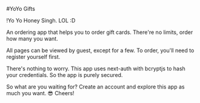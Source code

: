 #YoYo Gifts

!Yo Yo Honey Singh. LOL :D

An ordering app that helps you to order gift cards. There're no limits, order how many you want.

All pages can be viewed by guest, except for a few. To order, you'll need to register yourself first.

There's nothing to worry. This app uses next-auth with bcryptjs to hash your credentials. So the app is purely secured.

So what are you waiting for? Create an account and explore this app as much you want. 😎 Cheers!
